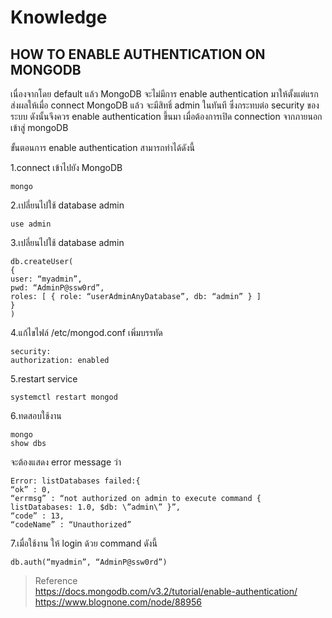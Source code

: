 # Knowledge

## HOW TO ENABLE AUTHENTICATION ON MONGODB

เนื่องจากโดย default แล้ว MongoDB จะไม่มีการ enable authentication มาให้ตั้งแต่แรก ส่งผลให้เมื่อ connect MongoDB แล้ว จะมีสิทธิ์ admin ในทันที ซึ่งกระทบต่อ security ของระบบ ดังนั้นจึงควร enable authentication ขึ้นมา เมื่อต้องการเปิด connection จากภายนอกเข้าสู่ mongoDB

ขั้นตอนการ enable authentication สามารถทำได้ดังนี้

1.connect เข้าไปยัง MongoDB
```
mongo
```
2.เปลี่ยนไปใช้ database admin
```
use admin
```
3.เปลี่ยนไปใช้ database admin
```
db.createUser(
{
user: “myadmin”,
pwd: “AdminP@ssw0rd”,
roles: [ { role: “userAdminAnyDatabase”, db: “admin” } ]
}
)
```
4.แก้ไขไฟล์ /etc/mongod.conf เพิ่มบรรทัด
```
security:
authorization: enabled
```
5.restart service
```
systemctl restart mongod
```
6.ทดสอบใช้งาน
```
mongo
show dbs
```
จะต้องแสดง error message ว่า
```
Error: listDatabases failed:{
“ok” : 0,
“errmsg” : “not authorized on admin to execute command { listDatabases: 1.0, $db: \”admin\” }”,
“code” : 13,
“codeName” : “Unauthorized”
```

7.เมื่อใช้งาน ให้ login ด้วย command ดังนี้
```
db.auth(“myadmin”, “AdminP@ssw0rd”)
```

> Reference   
https://docs.mongodb.com/v3.2/tutorial/enable-authentication/
https://www.blognone.com/node/88956